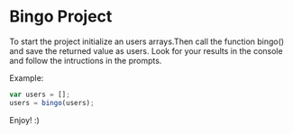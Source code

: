 # Bingo Project

To start the project initialize an users arrays.Then call the function bingo() and save the returned value as users. Look for your results in the console and follow the intructions in the prompts.

Example:

```js
var users = [];
users = bingo(users);
```
 

Enjoy! :)